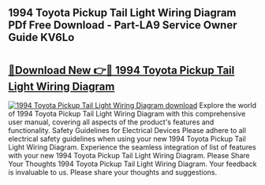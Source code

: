 ## 1994 Toyota Pickup Tail Light Wiring Diagram PDf Free Download - Part-LA9 Service Owner Guide KV6Lo

# <h2><a href="http://dfjejrg.blite.top/?on=1994+Toyota+Pickup+Tail+Light+Wiring+Diagram">🔗Download New 👉🔴 1994 Toyota Pickup Tail Light Wiring Diagram</a></h2>

[![1994 Toyota Pickup Tail Light Wiring Diagram download](https://i.imgur.com/lujVjoI.png)](http://dfjejrg.blite.top/?on=1994+Toyota+Pickup+Tail+Light+Wiring+Diagram)
Explore the world of 1994 Toyota Pickup Tail Light Wiring Diagram with this comprehensive user manual, covering all aspects of the product's features and functionality. Safety Guidelines for Electrical Devices Please adhere to all electrical safety guidelines when using your new 1994 Toyota Pickup Tail Light Wiring Diagram. Experience the seamless integration of list of features with your new 1994 Toyota Pickup Tail Light Wiring Diagram. Please Share Your Thoughts 1994 Toyota Pickup Tail Light Wiring Diagram. Your feedback is invaluable to us. Please share your thoughts and suggestions.
